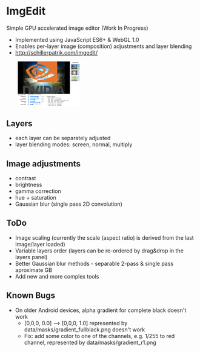 # ImgEdit
Simple GPU accelerated image editor (Work In Progress)
- Implemented using JavaScript ES6+ & WebGL 1.0
- Enables per-layer image (composition) adjustments and layer blending
- http://schillerpatrik.com/imgedit/

<p style="margin-left: 2em">
   <img src="snapshot.JPG" style="width: 35%">
</p>

## Layers
- each layer can be separately adjusted
- layer blending modes: screen, normal, multiply

## Image adjustments
- contrast
- brightness
- gamma correction
- hue + saturation
- Gaussian blur (single pass 2D convolution)

## ToDo
- Image scaling (currently the scale (aspect ratio) is derived from the last image/layer loaded)
- Variable layers order (layers can be re-ordered by drag&drop in the layers panel)
- Better Gaussian blur methods - separable 2-pass & single pass aproximate GB
- Add new and more complex tools

## Known Bugs
- On older Android devices, alpha gradient for complete black doesn't work 
  - [0,0,0, 0.0] --> [0,0,0, 1.0] represented by data/masks/gradient_fullblack.png doesn't work
  - Fix: add some color to one of the channels, e.g. 1/255 to red channel, represented by data/masks/gradient_r1.png
